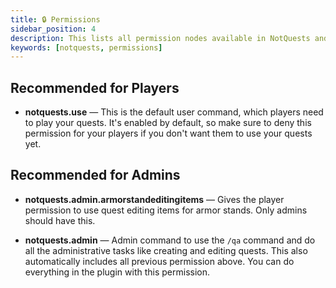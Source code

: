```yaml
---
title: 🔒 Permissions
sidebar_position: 4
description: This lists all permission nodes available in NotQuests and explains what they do
keywords: [notquests, permissions]
---
```


## Recommended for Players

- **notquests.use** — This is the default user command, which players need to play your quests. It's enabled by default, so make sure to deny this permission for your players if you don't want them to use your quests yet.

## Recommended for Admins

- **notquests.admin.armorstandeditingitems** — Gives the player permission to use quest editing items for armor stands. Only admins should have this.

- **notquests.admin** — Admin command to use the `/qa` command and do all the administrative tasks like creating and editing quests. This also automatically includes all previous permission above. You can do everything in the plugin with this permission.
